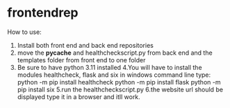 # frontendrep
How to use:
1. Install both front end and back end repositories
2. move the __pycache__ and healthcheckscript.py from back end and the templates folder from 
front end to one folder
3. Be sure to have python 3.11 installed
4.You will have to install the modules healthcheck, flask and six
in windows command line type:
python -m pip install healthcheck
python -m pip install flask
python -m pip install six
5.run the healthcheckscript.py
6.the website url should be displayed type it in a browser and itll work.